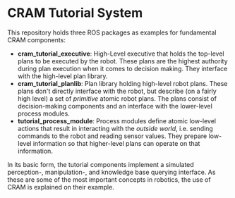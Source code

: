 CRAM Tutorial System
===

This repository holds three ROS packages as examples for fundamental CRAM components:

  * **cram_tutorial_executive**: High-Level executive that holds the top-level plans to be executed by the robot. These plans are the highest authority during plan execution when it comes to decision making. They interface with the high-level plan library.
  * **cram_tutorial_planlib**: Plan library holding high-level robot plans. These plans don't directly interface with the robot, but describe (on a fairly high level) a set of *primitive* atomic robot plans. The plans consist of decision-making components and an interface with the lower-level process modules.
  * **tutorial_process_module**: Process modules define atomic low-level actions that result in interacting with the *outside world*, i.e. sending commands to the robot and reading sensor values. They prepare low-level information so that higher-level plans can operate on that information.

In its basic form, the tutorial components implement a simulated perception-, manipulation-, and knowledge base querying interface. As these are some of the most important concepts in robotics, the use of CRAM is explained on their example.
